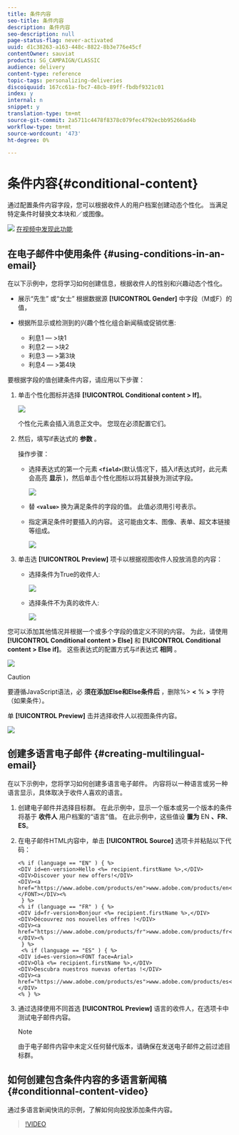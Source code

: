 ```yaml
---
title: 条件内容
seo-title: 条件内容
description: 条件内容
seo-description: null
page-status-flag: never-activated
uuid: d1c38263-a163-448c-8822-8b3e776e45cf
contentOwner: sauviat
products: SG_CAMPAIGN/CLASSIC
audience: delivery
content-type: reference
topic-tags: personalizing-deliveries
discoiquuid: 167cc61a-fbc7-48cb-89ff-fbdbf9321c01
index: y
internal: n
snippet: y
translation-type: tm+mt
source-git-commit: 2a5711c4478f8378c079fec4792ecbb95266ad4b
workflow-type: tm+mt
source-wordcount: '473'
ht-degree: 0%

---
```



# 条件内容{#conditional-content}

通过配置条件内容字段，您可以根据收件人的用户档案创建动态个性化。 当满足特定条件时替换文本块和／或图像。

![](assets/do-not-localize/how-to-video.png) [在视频中发现此功能](#conditionnal-content-video)


## 在电子邮件中使用条件 {#using-conditions-in-an-email}

在以下示例中，您将学习如何创建信息，根据收件人的性别和兴趣动态个性化。

* 展示“先生” 或“女士” 根据数据源 **[!UICONTROL Gender]** 中字段（M或F）的值，
* 根据所显示或检测到的兴趣个性化组合新闻稿或促销优惠:

   * 利息1 — >块1
   * 利息2 — >块2
   * 利息3 — >第3块
   * 利息4 — >第4块

要根据字段的值创建条件内容，请应用以下步骤：

1. 单击个性化图标并选择 **[!UICONTROL Conditional content > If]**。

   ![](assets/s_ncs_user_conditional_content02.png)

   个性化元素会插入消息正文中。 您现在必须配置它们。

1. 然后，填写if表达式的 **参数** 。

   操作步骤：

   * 选择表达式的第一个元素 **`<field>`**(默认情况下，插入if表达式时，此元素会高亮 **显示** )，然后单击个性化图标以将其替换为测试字段。

      ![](assets/s_ncs_user_conditional_content03.png)

   * 替 **`<value>`** 换为满足条件的字段的值。 此值必须用引号表示。
   * 指定满足条件时要插入的内容。 这可能由文本、图像、表单、超文本链接等组成。

      ![](assets/s_ncs_user_conditional_content04.png)

1. 单击选 **[!UICONTROL Preview]** 项卡以根据视图收件人投放消息的内容：

   * 选择条件为True的收件人:

      ![](assets/s_ncs_user_conditional_content05.png)

   * 选择条件不为真的收件人:

      ![](assets/s_ncs_user_conditional_content06.png)

您可以添加其他情况并根据一个或多个字段的值定义不同的内容。 为此，请使用 **[!UICONTROL Conditional content > Else]** 和 **[!UICONTROL Conditional content > Else if]**。 这些表达式的配置方式与if表达式 **相同** 。

![](assets/s_ncs_user_conditional_content07.png)

>[!CAUTION]
>
>要遵循JavaScript语法，必 **须在添加Else和Else条件后** ，删除%> **&lt;** % **>** 字符（如果条件）。

单 **[!UICONTROL Preview]** 击并选择收件人以视图条件内容。

![](assets/s_ncs_user_conditional_content08.png)

## 创建多语言电子邮件 {#creating-multilingual-email}

在以下示例中，您将学习如何创建多语言电子邮件。 内容将以一种语言或另一种语言显示，具体取决于收件人喜欢的语言。

1. 创建电子邮件并选择目标群。 在此示例中，显示一个版本或另一个版本的条件将基于 **收件人** 用户档案的“语言”值。 在此示例中，这些值设 **置为** EN **、FR**、 **ES**。
1. 在电子邮件HTML内容中，单击 **[!UICONTROL Source]** 选项卡并粘贴以下代码：

   ```
   <% if (language == "EN" ) { %>
   <DIV id=en-version>Hello <%= recipient.firstName %>,</DIV>
   <DIV>Discover your new offers!</DIV>
   <DIV><a href="https://www.adobe.com/products/en">www.adobe.com/products/en</A></FONT></DIV><%
    } %>
   <% if (language == "FR" ) { %>
   <DIV id=fr-version>Bonjour <%= recipient.firstName %>,</DIV>
   <DIV>Découvrez nos nouvelles offres !</DIV>
   <DIV><a href="https://www.adobe.com/products/fr">www.adobe.com/products/fr</A></DIV><%
    } %>
    <% if (language == "ES" ) { %>
   <DIV id=es-version><FONT face=Arial>
   <DIV>Olà <%= recipient.firstName %>,</DIV>
   <DIV>Descubra nuestros nuevas ofertas !</DIV>
   <DIV><a href="https://www.adobe.com/products/es">www.adobe.com/products/es</A></DIV>
   <% } %>
   ```

1. 通过选择使用不同首选 **[!UICONTROL Preview]** 语言的收件人，在选项卡中测试电子邮件内容。

   >[!NOTE]
   >
   >由于电子邮件内容中未定义任何替代版本，请确保在发送电子邮件之前过滤目标群。

## 如何创建包含条件内容的多语言新闻稿 {#conditionnal-content-video}

通过多语言新闻快讯的示例，了解如何向投放添加条件内容。

>[!VIDEO](https://video.tv.adobe.com/v/24926?quality=12)
